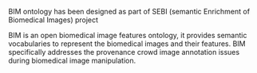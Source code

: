 BIM ontology has been designed as part of SEBI (semantic Enrichment of Biomedical Images) project

BIM is an open biomedical image features ontology, it provides semantic vocabularies to represent the biomedical images and their features. BIM specifically addresses the provenance crowd image annotation issues during biomedical image manipulation. 
